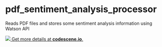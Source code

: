 # pdf_sentiment_analysis_processor
Reads PDF files and stores some sentiment analysis information using Watson API

[![](https://codescene.io/projects/1065/status.svg) Get more details at **codescene.io**.](https://codescene.io/projects/1065/jobs/latest-successful/results)
